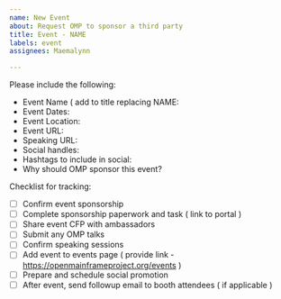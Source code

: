```yaml
---
name: New Event
about: Request OMP to sponsor a third party
title: Event - NAME
labels: event
assignees: Maemalynn

---
```


Please include the following:
* Event Name ( add to title replacing NAME:
* Event Dates:
* Event Location:
* Event URL:
* Speaking URL:
* Social handles:
* Hashtags to include in social:
* Why should OMP sponsor this event?

Checklist for tracking:
- [ ] Confirm event sponsorship
- [ ] Complete sponsorship paperwork and task ( link to portal )
- [ ] Share event CFP with ambassadors
- [ ] Submit any OMP talks
- [ ] Confirm speaking sessions
- [ ] Add event to events page ( provide link - https://openmainframeproject.org/events )
- [ ] Prepare and schedule social promotion
- [ ] After event, send followup email to booth attendees ( if applicable )
